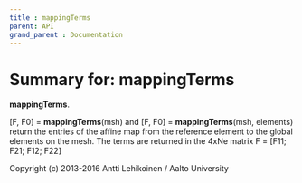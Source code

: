 ```yaml
---
title : mappingTerms
parent: API
grand_parent : Documentation
---
```

# Summary for: **mappingTerms**

**mappingTerms**.

[F, F0] = **mappingTerms**(msh) and
[F, F0] = **mappingTerms**(msh, elements)
return the entries of the affine map from the reference element to the
global elements on the mesh. The terms are returned in the 4xNe matrix
F = [F11; F21; F12; F22]

Copyright (c) 2013-2016 Antti Lehikoinen / Aalto University

